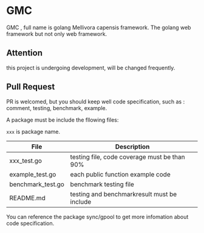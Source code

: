 # GMC
GMC , full name is golang Mellivora capensis framework. The golang  web framework  but not only web framework.

## Attention
this project is undergoing development, will be changed frequently.

## Pull Request
PR is welcomed, but you should keep well code specification, such as : comment, testing, benchmark, example.

A package must be include the fllowing files:   

`xxx` is package name.  

| File | Description |
| ---- | ---- |
| xxx_test.go | testing file, code coverage must be than 90% |
| example_test.go  | each public function example code |
| benchmark_test.go | benchmark testing file |
| README.md | testing and benchmarkresult must be include |

You can reference the package sync/gpool to get more infomation about code specification.


 